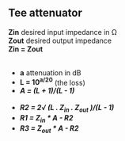 ## Tee attenuator
__Zin__ desired input impedance in &#x2126;<br>
__Zout__ desired output impedance<br>
__Zin = Zout__<br><br>

* __a__ attenuation in dB
* __L = 10<sup>a/20</sup>__ (the loss)
* ___A = (L + 1)/(L - 1)___<br><br>
* ___R2 = 2&radic; (L . Z<sub>in</sub> . Z<sub>out</sub> )/(L - 1)___
* ___R1 = Z<sub>in</sub> * A - R2___
* ___R3 = Z<sub>out</sub> * A - R2___
